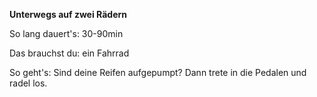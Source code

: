 **Unterwegs auf zwei Rädern**

So lang dauert's: 30-90min

Das brauchst du: ein Fahrrad

So geht's: Sind deine Reifen aufgepumpt? Dann trete in die Pedalen und radel los.

